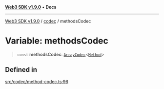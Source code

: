 [**Web3 SDK v1.9.0**](../../../README.md) • **Docs**

***

[Web3 SDK v1.9.0](../../../globals.md) / [codec](../README.md) / methodsCodec

# Variable: methodsCodec

> `const` **methodsCodec**: [`ArrayCodec`](../classes/ArrayCodec.md)\<[`Method`](../interfaces/Method.md)\>

## Defined in

[src/codec/method-codec.ts:96](https://github.com/Mystic-Nayy/alephium-web3/blob/c1afd789a197ce5fe21f08c2965942090157c33d/packages/web3/src/codec/method-codec.ts#L96)
